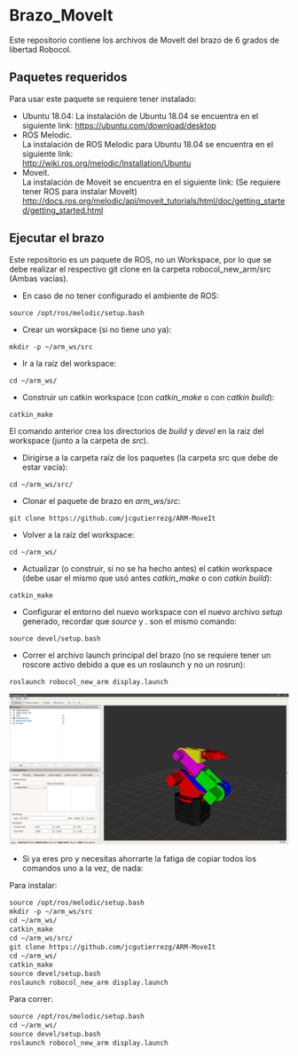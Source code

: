 # Brazo_MoveIt
Este repositorio contiene los archivos de MoveIt del brazo de 6 grados de libertad Robocol.

## Paquetes requeridos
Para usar este paquete se requiere tener instalado:
- Ubuntu 18.04:
La instalación de Ubuntu 18.04 se encuentra en el siguiente link:
https://ubuntu.com/download/desktop
- ROS Melodic.  
La instalación de ROS Melodic para Ubuntu 18.04 se encuentra en el siguiente link:  
http://wiki.ros.org/melodic/Installation/Ubuntu
- Moveit.  
La instalación de Moveit se encuentra en el siguiente link: (Se requiere tener ROS para instalar MoveIt)  
http://docs.ros.org/melodic/api/moveit_tutorials/html/doc/getting_started/getting_started.html

## Ejecutar el brazo

Este repositorio es un paquete de ROS, no un Workspace, por lo que se debe realizar el respectivo git clone en la carpeta robocol_new_arm/src (Ambas vacías). 

- En caso de no tener configurado el ambiente de ROS:
```console
source /opt/ros/melodic/setup.bash
```

- Crear un worskpace (si no tiene uno ya):
```console
mkdir -p ~/arm_ws/src
```

- Ir a la raíz del workspace:
```console
cd ~/arm_ws/
```

- Construir un catkin workspace (con _catkin\_make_ o con _catkin build_):
```console
catkin_make
```

El comando anterior crea los directorios de _build_ y _devel_ en la raiz del workspace (junto a la carpeta de _src_).

- Dirigirse a la carpeta raíz de los paquetes (la carpeta src que debe de estar vacía):
```console
cd ~/arm_ws/src/
```

- Clonar el paquete de brazo en _arm\_ws/src_:
```console
git clone https://github.com/jcgutierrezg/ARM-MoveIt
```

- Volver a la raíz del workspace:
```console
cd ~/arm_ws/
```

- Actualizar (o construir, si no se ha hecho antes) el catkin workspace (debe usar el mismo que usó antes _catkin\_make_ o con _catkin build_):
```console
catkin_make
```

- Configurar el entorno del nuevo workspace con el nuevo archivo _setup_ generado, recordar que _source_ y _._ son el mismo comando:
```console
source devel/setup.bash
```

- Correr el archivo launch principal del brazo (no se requiere tener un roscore activo debido a que es un roslaunch y no un rosrun):
```console
roslaunch robocol_new_arm display.launch
```

![Arm](images/Rest_pose_arm.JPG)

- Si ya eres pro y necesitas ahorrarte la fatiga de copiar todos los comandos uno a la vez, de nada:

Para instalar:
```console
source /opt/ros/melodic/setup.bash
mkdir -p ~/arm_ws/src
cd ~/arm_ws/
catkin_make
cd ~/arm_ws/src/
git clone https://github.com/jcgutierrezg/ARM-MoveIt
cd ~/arm_ws/
catkin_make
source devel/setup.bash
roslaunch robocol_new_arm display.launch
```
Para correr:
```console
source /opt/ros/melodic/setup.bash
cd ~/arm_ws/
source devel/setup.bash
roslaunch robocol_new_arm display.launch
```

